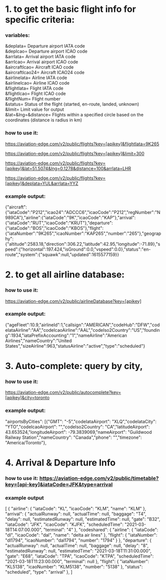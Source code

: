 # 1. to get the basic flight info for specific criteria:

### variables:

&depIata= Departure airport IATA code<br>
&depIcao= Departure airport ICAO code<br>
&arrIata= Arrival airport IATA code<br>
&arrIcao= Arrival airport ICAO code<br>
&aircraftIcao= Aircraft ICAO code<br>
&aircraftIcao24= Aircraft ICAO24 code<br>
&airlineIata= Airline IATA code<br>
&airlineIcao= Airline ICAO code<br>
&flightIata= Flight IATA code<br>
&flightIcao= Flight ICAO code<br>
&flightNum= Flight number<br>
&status= Status of the flight (started, en-route, landed, unknown)<br>
&limit= Limit value for output<br>
&lat=&lng=&distance= Flights within a specified circle based on the coordinates (distance is radius in km)<br>

### how to use it:

https://aviation-edge.com/v2/public/flights?key=[apikey]&flightIata=9K265

https://aviation-edge.com/v2/public/flights?key=[apikey]&limit=300

https://aviation-edge.com/v2/public/flights?key=[apikey]&lat=51.5074&lng=0.1278&distance=100&arrIata=LHR

https://aviation-edge.com/v2/public/flights?key=[apikey]&depIata=YUL&arrIata=YYZ

### example output:

{"aircraft":{"iataCode":"P212","icao24":"ADCCC6","icaoCode":"P212","regNumber":"N989CA"},"airline":{"iataCode":"9K","icaoCode":"KAP"},"arrival":{"iataCode":"RUT","icaoCode":"KRUT"},"departure":{"iataCode":"BOS","icaoCode":"KBOS"},"flight":{"iataNumber":"9K265","icaoNumber":"KAP265","number":"265"},"geography":{"altitude":2583.18,"direction":306.22,"latitude":42.95,"longitude":-71.89},"speed":{"horizontal":197.424,"isGround":0.0,"vspeed":0.0},"status":"en-route","system":{"squawk":null,"updated":1615577159}}

# 2. to get all airline database:

### how to use it:

https://aviation-edge.com/v2/public/airlineDatabase?key=[apikey]

### example output:

{"ageFleet":10.9,"airlineId":1,"callsign":"AMERICAN","codeHub":"DFW","codeIataAirline":"AA","codeIcaoAirline":"AAL","codeIso2Country":"US","founding":1934,"iataPrefixAccounting":"1","nameAirline":"American Airlines","nameCountry":"United States","sizeAirline":963,"statusAirline":"active","type":"scheduled"}

# 3. Auto-complete: query by city,

### how to use it:

https://aviation-edge.com/v2/public/autocomplete?key=[apikey]&city=toronto

### example output:

"airportsByCities": [{"GMT": "-5","codeIataAirport": "XLQ","codeIataCity": "YTO","codeIcaoAirport": "","codeIso2Country": "CA","latitudeAirport": 43.653524,"longitudeAirport": -79.3839069,"nameAirport": "Guildwood Railway Station","nameCountry": "Canada","phone": "","timezone": "America/Toronto"},

# 4. Arrival & Departure Info

### how to use it: https://aviation-edge.com/v2/public/timetable?key=[api-key]&iataCode=JFK&type=arrival

### example output

[
{
"airline": {
"iataCode": "KL",
"icaoCode": "KLM",
"name": "KLM"
},
"arrival": {
"actualRunway": null,
"actualTime": null,
"baggage": "T4",
"delay": null,
"estimatedRunway": null,
"estimatedTime": null,
"gate": "B32",
"iataCode": "JFK",
"icaoCode": "KJFK",
"scheduledTime": "2021-03-18T14:07:00.000",
"terminal": "4"
},
"codeshared": {
"airline": {
"iataCode": "dl",
"icaoCode": "dal",
"name": "delta air lines"
},
"flight": {
"iataNumber": "dl1794",
"icaoNumber": "dal1794",
"number": "1794"
}
},
"departure": {
"actualRunway": null,
"actualTime": null,
"baggage": null,
"delay": "8",
"estimatedRunway": null,
"estimatedTime": "2021-03-18T11:31:00.000",
"gate": "E68",
"iataCode": "TPA",
"icaoCode": "KTPA",
"scheduledTime": "2021-03-18T11:23:00.000",
"terminal": null
},
"flight": {
"iataNumber": "KL5138",
"icaoNumber": "KLM5138",
"number": "5138"
},
"status": "scheduled",
"type": "arrival"
},
]
